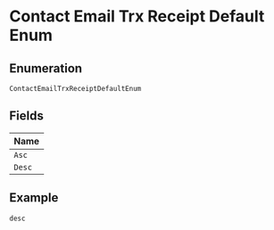 
# Contact Email Trx Receipt Default Enum

## Enumeration

`ContactEmailTrxReceiptDefaultEnum`

## Fields

| Name |
|  --- |
| `Asc` |
| `Desc` |

## Example

```
desc
```

